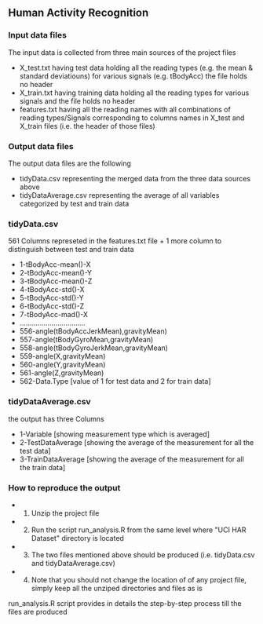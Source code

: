 ## Human Activity Recognition

### Input data files
The input data is collected from three main sources of the project files
* X_test.txt having test data holding all the reading types (e.g. the mean & standard deviatiouns) for various signals (e.g. tBodyAcc) the file holds no header
* X_train.txt having training data holding all the reading types for various signals and the file holds no header
* features.txt having all the reading names with all combinations of reading types/Signals corresponding to columns names in X_test and X_train files (i.e. the header of those files)


### Output data files
The output data files are the following
* tidyData.csv representing the merged data from the three data sources above
* tidyDataAverage.csv representing the average of all variables categorized by test and train data

### tidyData.csv
561 Columns represeted in the features.txt file + 1 more column to distinguish between test and train data
* 1-tBodyAcc-mean()-X
* 2-tBodyAcc-mean()-Y
* 3-tBodyAcc-mean()-Z
* 4-tBodyAcc-std()-X
* 5-tBodyAcc-std()-Y
* 6-tBodyAcc-std()-Z
* 7-tBodyAcc-mad()-X
* .................................
* 556-angle(tBodyAccJerkMean),gravityMean)
* 557-angle(tBodyGyroMean,gravityMean)
* 558-angle(tBodyGyroJerkMean,gravityMean)
* 559-angle(X,gravityMean)
* 560-angle(Y,gravityMean)
* 561-angle(Z,gravityMean)
* 562-Data.Type [value of 1 for test data and 2 for train data]

### tidyDataAverage.csv
the output has three Columns
* 1-Variable [showing measurement type which is averaged]
* 2-TestDataAverage [showing the average of the measurement for all the test data]
* 3-TrainDataAverage [showing the average  of the measurement for all the train data]

### How to reproduce the output
* 1. Unzip the project file
* 2. Run the script run_analysis.R from the same level where "UCI HAR Dataset" directory is located
* 3. The two files mentioned above should be produced (i.e. tidyData.csv and tidyDataAverage.csv)
* 4. Note that you should not change the location of of any project file, simply keep all the unziped directories and files as is

run_analysis.R script provides in details the step-by-step process till the files are produced


